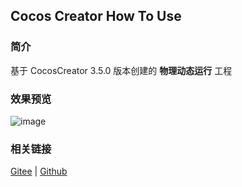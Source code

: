 ## Cocos Creator How To Use

### 简介

基于 CocosCreator 3.5.0 版本创建的 **物理动态运行** 工程

### 效果预览
![image](../../../gif/20220304/2022030430.gif)

### 相关链接
[Gitee](https://gitee.com/mirrors_cocos-creator/example-3d/blob/master/physics-3d/assets/cases/scenes) | [Github](https://github.com/cocos-creator/example-3d/blob/master/physics-3d/assets/cases/scenes)
